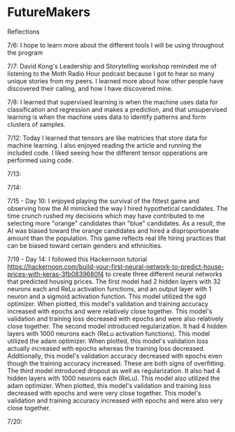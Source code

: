 # FutureMakers

Reflections

7/6: I hope to learn more about the different tools I will be using throughout the program

7/7: David Kong's Leadership and Storytelling workshop reminded me of listening to the Moth Radio Hour podcast because I got to hear so many unique stories from my peers. I learned more about how other people have discovered their calling, and how I have discovered mine.

7/8: I learned that supervised learning is when the machine uses data for classification and regression and makes a prediction, and that unsupervised learning is when the machine uses data to identify patterns and form clusters of samples.

7/12: Today I learned that tensors are like matricies that store data for machine learning. I also enjoyed reading the article and running the included code. I liked seeing how the different tensor opperations are performed using code.

7/13:

7/14:

7/15 - Day 10: I enjoyed playing the survival of the fittest game and observing how the AI mimicked the way I hired hypothetical candidates. The time crunch rushed my decisions which may have contributed to me selecting more "orange" candidates than "blue" candidates. As a result, the AI was biased toward the orange candidates and hired a disproportionate amount than the population. This game reflects real life hiring practices that can be biased toward certain genders and ethnicities.

7/19 - Day 14: I followed this Hackernoon tutorial https://hackernoon.com/build-your-first-neural-network-to-predict-house-prices-with-keras-3fb0839680f4 to create three different neural networks that predicted housing prices. The first model had 2 hidden layers with 32 neurons each and ReLu activation functions, and an output layer with 1 neuron and a sigmoid activation function. This model utilized the sgd optimizer. When plotted, this model's validation and training accuracy increased with epochs and were relatively close together. This model's validation and training loss decreased with epochs and were also relatively close together. The second model introduced regularization. It had 4 hidden layers with 1000 neurons each (ReLu activation functions). This model utilized the adam optimizer. When plotted, this model's validation loss actually increased with epochs whereas the training loss decreased. Additionally, this model's validation accuracy decreased with epochs even though the training accuracy increased. These are both signs of overfitting. The third model introduced dropout as well as regularization. It also had 4 hidden layers with 1000 neurons each (ReLu). This model also utilized the adam optimizer. When plotted, this model's validation and training loss decreased with epochs and were very close together. This model's validation and training accuracy increased with epochs and were also very close together.

7/20:
